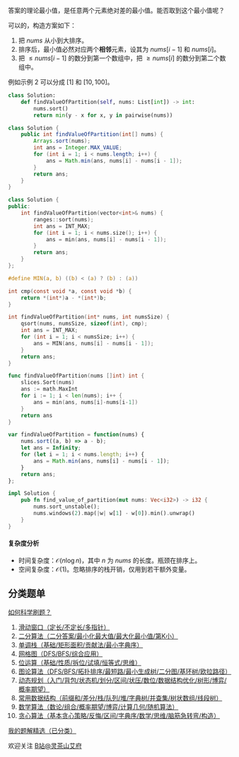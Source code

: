 答案的理论最小值，是任意两个元素绝对差的最小值。能否取到这个最小值呢？

可以的，构造方案如下：

1. 把 $\textit{nums}$ 从小到大排序。
2. 排序后，最小值必然对应两个**相邻**元素，设其为 $\textit{nums}[i-1]$ 和 $\textit{nums}[i]$。
3. 把 $\le \textit{nums}[i-1]$ 的数分到第一个数组中，把 $\ge \textit{nums}[i]$ 的数分到第二个数组中。

例如示例 2 可以分成 $[1]$ 和 $[10,100]$。

```py [sol-Python3]
class Solution:
    def findValueOfPartition(self, nums: List[int]) -> int:
        nums.sort()
        return min(y - x for x, y in pairwise(nums))
```

```java [sol-Java]
class Solution {
    public int findValueOfPartition(int[] nums) {
        Arrays.sort(nums);
        int ans = Integer.MAX_VALUE;
        for (int i = 1; i < nums.length; i++) {
            ans = Math.min(ans, nums[i] - nums[i - 1]);
        }
        return ans;
    }
}
```

```cpp [sol-C++]
class Solution {
public:
    int findValueOfPartition(vector<int>& nums) {
        ranges::sort(nums);
        int ans = INT_MAX;
        for (int i = 1; i < nums.size(); i++) {
            ans = min(ans, nums[i] - nums[i - 1]);
        }
        return ans;
    }
};
```

```c [sol-C]
#define MIN(a, b) ((b) < (a) ? (b) : (a))

int cmp(const void *a, const void *b) {
    return *(int*)a - *(int*)b;
}

int findValueOfPartition(int* nums, int numsSize) {
    qsort(nums, numsSize, sizeof(int), cmp);
    int ans = INT_MAX;
    for (int i = 1; i < numsSize; i++) {
        ans = MIN(ans, nums[i] - nums[i - 1]);
    }
    return ans;
}
```

```go [sol-Go]
func findValueOfPartition(nums []int) int {
	slices.Sort(nums)
	ans := math.MaxInt
	for i := 1; i < len(nums); i++ {
		ans = min(ans, nums[i]-nums[i-1])
	}
	return ans
}
```

```js [sol-JavaScript]
var findValueOfPartition = function(nums) {
    nums.sort((a, b) => a - b);
    let ans = Infinity;
    for (let i = 1; i < nums.length; i++) {
        ans = Math.min(ans, nums[i] - nums[i - 1]);
    }
    return ans;
};
```

```rust [sol-Rust]
impl Solution {
    pub fn find_value_of_partition(mut nums: Vec<i32>) -> i32 {
        nums.sort_unstable();
        nums.windows(2).map(|w| w[1] - w[0]).min().unwrap()
    }
}
```

#### 复杂度分析

- 时间复杂度：$\mathcal{O}(n\log n)$，其中 $n$ 为 $\textit{nums}$ 的长度。瓶颈在排序上。
- 空间复杂度：$\mathcal{O}(1)$。忽略排序的栈开销，仅用到若干额外变量。

## 分类题单

[如何科学刷题？](https://leetcode.cn/circle/discuss/RvFUtj/)

1. [滑动窗口（定长/不定长/多指针）](https://leetcode.cn/circle/discuss/0viNMK/)
2. [二分算法（二分答案/最小化最大值/最大化最小值/第K小）](https://leetcode.cn/circle/discuss/SqopEo/)
3. [单调栈（基础/矩形面积/贡献法/最小字典序）](https://leetcode.cn/circle/discuss/9oZFK9/)
4. [网格图（DFS/BFS/综合应用）](https://leetcode.cn/circle/discuss/YiXPXW/)
5. [位运算（基础/性质/拆位/试填/恒等式/思维）](https://leetcode.cn/circle/discuss/dHn9Vk/)
6. [图论算法（DFS/BFS/拓扑排序/最短路/最小生成树/二分图/基环树/欧拉路径）](https://leetcode.cn/circle/discuss/01LUak/)
7. [动态规划（入门/背包/状态机/划分/区间/状压/数位/数据结构优化/树形/博弈/概率期望）](https://leetcode.cn/circle/discuss/tXLS3i/)
8. [常用数据结构（前缀和/差分/栈/队列/堆/字典树/并查集/树状数组/线段树）](https://leetcode.cn/circle/discuss/mOr1u6/)
9. [数学算法（数论/组合/概率期望/博弈/计算几何/随机算法）](https://leetcode.cn/circle/discuss/IYT3ss/)
10. [贪心算法（基本贪心策略/反悔/区间/字典序/数学/思维/脑筋急转弯/构造）](https://leetcode.cn/circle/discuss/g6KTKL/)

[我的题解精选（已分类）](https://github.com/EndlessCheng/codeforces-go/blob/master/leetcode/SOLUTIONS.md)

欢迎关注 [B站@灵茶山艾府](https://space.bilibili.com/206214)
